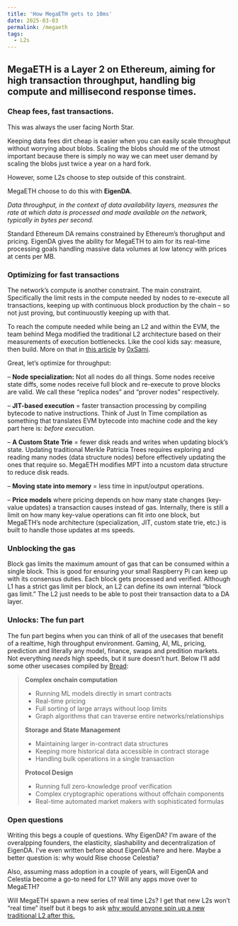 ```yaml
---
title: 'How MegaETH gets to 10ms'
date: 2025-03-03
permalink: /megaeth
tags:
  - L2s
---
```



## MegaETH is a Layer 2 on Ethereum, aiming for high transaction throughput, handling big compute and millisecond response times.

### Cheap fees, fast transactions.

This was always the user facing North Star.

Keeping data fees dirt cheap is easier when you can easily scale throughput without worrying about blobs. Scaling the blobs should me of the utmost important because there is simply no way we can meet user demand by scaling the blobs just twice a year on a hard fork.

However, some L2s choose to step outside of this constraint.

MegaETH choose to do this with **EigenDA**.

_Data throughput, in the context of data availability layers, measures the rate at which data is processed and made available on the network, typically in bytes per second._

Standard Ethereum DA remains constrained by Ethereum’s thorughput and pricing. EigenDA gives the ability for MegaETH to aim for its real-time processing goals handling massive data volumes at low latency with prices at cents per MB.

### Optimizing for fast transactions

The network’s compute is another constraint. The main constraint. Specifically the limit rests in the compute needed by nodes to re-execute all transactions, keeping up with continuous block production by the chain – so not just proving, but continuoustly keeping up with that.

To reach the compute needed while being an L2 and within the EVM, the team behind Mega modified the traditional L2 architecture based on their measurements of execution bottlenecks. Like the cool kids say: measure, then build. More on that in [this article](https://review.stanfordblockchain.xyz/p/66-megaeth-building-a-real-time-blockchain) by [0xSami](https://x.com/0xSami_M).

Great, let’s optimize for throughput:

– **Node specialization:** Not all nodes do all things. Some nodes receive state diffs, some nodes receive full block and re-execute to prove blocks are valid. We call these “replica nodes” and “prover nodes” respectively.

– **JIT-based execution** = faster transaction processing by compiling bytecode to native instructions. Think of Just In Time compilation as something that translates EVM bytecode into machine code and the key part here is: _before execution._

– **A Custom State Trie** = fewer disk reads and writes when updating block’s state. Updating traditional Merkle Patricia Trees requires exploring and reading many nodes (data structure nodes) before effectively updating the ones that require so. MegaETH modifies MPT into a ncustom data structure to reduce disk reads.

– **Moving state into memory** = less time in input/output operations.

– **Price models** where pricing depends on how many state changes (key-value updates) a transaction causes instead of gas. Internally, there is still a limit on how many key-value operations can fit into one block, but MegaETH’s node architecture (specialization, JIT, custom state trie, etc.) is built to handle those updates at ms speeds.

### Unblocking the gas

Block gas limits the maximum amount of gas that can be consumed within a single block. This is good for ensuring your small Raspberry Pi can keep up with its consensus duties. Each block gets processed and verified. Although L1 has a strict gas limit per block, an L2 can define its own internal “block gas limit.” The L2 just needs to be able to post their transaction data to a DA layer.

### Unlocks: The fun part

The fun part begins when you can think of all of the usecases that benefit of a realtime, high throughput environment. Gaming, AI, ML, pricing, prediction and literally any model, finance, swaps and predition markets. Not everything _needs_ high speeds, but it sure doesn’t hurt. Below I’ll add some other usecases compiled by [Bread](https://x.com/0xBreadguy/status/1892329635356299514):

> **Complex onchain computation**
> 
> * Running ML models directly in smart contracts
> * Real-time pricing
> * Full sorting of large arrays without loop limits
> * Graph algorithms that can traverse entire networks/relationships
> 
> **Storage and State Management**
> 
> * Maintaining larger in-contract data structures
> * Keeping more historical data accessible in contract storage
> * Handling bulk operations in a single transaction
> 
> **Protocol Design**
> 
> * Running full zero-knowledge proof verification
> * Complex cryptographic operations without offchain components
> * Real-time automated market makers with sophisticated formulas

### Open questions

Writing this begs a couple of questions. Why EigenDA? I’m aware of the overalpping founders, the elasticity, slashability and decentralization of EigenDA. I’ve even written before about EigenDA here and here. Maybe a better question is: why would Rise choose Celestia?

Also, assuming mass adoption in a couple of years, will EigenDA and Celestia become a go-to need for L1? Will any apps move over to MegaETH?

Will MegaETH spawn a new series of real time L2s? I get that new L2s won’t “real time” itself but it begs to ask [why would anyone spin up a new traditional L2 after this.](https://www.tiktok.com/@theneedletok/video/7023824695493545222)
